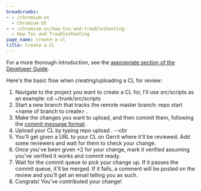 ```yaml
---
breadcrumbs:
- - /chromium-os
  - Chromium OS
- - /chromium-os/how-tos-and-troubleshooting
  - How Tos and Troubleshooting
page_name: create-a-cl
title: Create a CL
---
```


For a more thorough introduction, see the [appropriate section of the Developer
Guide](/chromium-os/developer-library/guides/development/developer-guide/#making-changes-to-packages-whose-source-code-is-checked-into-chromium-os-git-repositories).

Here's the basic flow when creating/uploading a CL for review:

1.  Navigate to the project you want to create a CL for, I'll use
            src/scripts as an example: cd ~/trunk/src/scripts
2.  Start a new branch that tracks the remote master branch: repo start
            &lt;name of branch to create&gt; .
3.  Make the changes you want to upload, and then commit them, following
            the [commit message
            format](/chromium-os/developer-library/guides/development/contributing/#Commit-messages).
4.  Upload your CL by typing repo upload . --cbr
5.  You'll get given a URL to your CL on Gerrit where it'll be reviewed.
            Add some reviewers and wait for them to check your change.
6.  Once you've been given +2 for your change, mark it verified assuming
            you've verified it works and commit ready.
7.  Wait for the commit queue to pick your change up. If it passes the
            commit queue, it'll be merged. If it fails, a comment will be posted
            on the review and you'll get an email telling you as such.
8.  Congrats! You've contributed your change!
